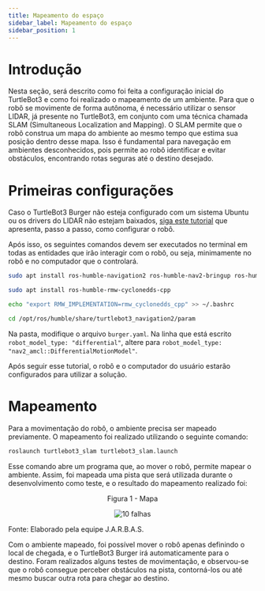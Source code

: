 ```yaml
---
title: Mapeamento do espaço  
sidebar_label: Mapeamento do espaço  
sidebar_position: 1  
---
```


# Introdução

Nesta seção, será descrito como foi feita a configuração inicial do TurtleBot3 e como foi realizado o mapeamento de um ambiente. Para que o robô se movimente de forma autônoma, é necessário utilizar o sensor LIDAR, já presente no TurtleBot3, em conjunto com uma técnica chamada SLAM (Simultaneous Localization and Mapping). O SLAM permite que o robô construa um mapa do ambiente ao mesmo tempo que estima sua posição dentro desse mapa. Isso é fundamental para navegação em ambientes desconhecidos, pois permite ao robô identificar e evitar obstáculos, encontrando rotas seguras até o destino desejado.

# Primeiras configurações

Caso o TurtleBot3 Burger não esteja configurado com um sistema Ubuntu ou os drivers do LIDAR não estejam baixados, [siga este tutorial](https://rmnicola.github.io/m6-ec-encontros/setupturtle) que apresenta, passo a passo, como configurar o robô.

Após isso, os seguintes comandos devem ser executados no terminal em todas as entidades que irão interagir com o robô, ou seja, minimamente no robô e no computador que o controlará.

```bash
sudo apt install ros-humble-navigation2 ros-humble-nav2-bringup ros-humble-turtlebot3*
```

```bash
sudo apt install ros-humble-rmw-cyclonedds-cpp
```

```bash
echo "export RMW_IMPLEMENTATION=rmw_cyclonedds_cpp" >> ~/.bashrc
```

```bash
cd /opt/ros/humble/share/turtlebot3_navigation2/param
```

Na pasta, modifique o arquivo `burger.yaml`. Na linha que está escrito `robot_model_type: "differential"`, altere para `robot_model_type: "nav2_amcl::DifferentialMotionModel"`.

Após seguir esse tutorial, o robô e o computador do usuário estarão configurados para utilizar a solução.

# Mapeamento

Para a movimentação do robô, o ambiente precisa ser mapeado previamente. O mapeamento foi realizado utilizando o seguinte comando:

```bash
roslaunch turtlebot3_slam turtlebot3_slam.launch
```

Esse comando abre um programa que, ao mover o robô, permite mapear o ambiente. Assim, foi mapeada uma pista que será utilizada durante o desenvolvimento como teste, e o resultado do mapeamento realizado foi:

<p align="center"> Figura 1 - Mapa </p>
<div align="center" class="zoom-image">
  <img src={require('../../../static/img/sprint-2/map.png').default} alt="10 falhas"/>
</div>
<p style={{textAlign: 'center'}}>Fonte: Elaborado pela equipe J.A.R.B.A.S.</p>

Com o ambiente mapeado, foi possível mover o robô apenas definindo o local de chegada, e o TurtleBot3 Burger irá automaticamente para o destino. Foram realizados alguns testes de movimentação, e observou-se que o robô consegue perceber obstáculos na pista, contorná-los ou até mesmo buscar outra rota para chegar ao destino.